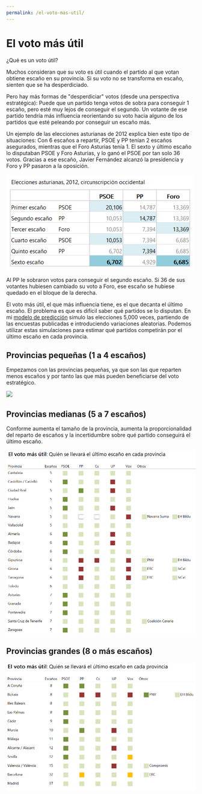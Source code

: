 ```yaml
---
permalink: /el-voto-mas-util/
---
```

# El voto más útil

¿Qué es un voto útil?

Muchos consideran que su voto es útil cuando el partido al que votan obtiene escaño en su provincia. Si su voto no se transforma en escaño, sienten que se ha desperdiciado.

Pero hay más formas de "desperdiciar" votos (desde una perspectiva estratégica): Puede que un partido tenga votos de sobra para conseguir 1 escaño, pero esté muy lejos de conseguir el segundo. Un votante de ese partido tendría más influencia reorientando su voto hacia alguno de los partidos que esté peleando por conseguir un escaño más.

Un ejemplo de las elecciones asturianas de 2012 explica bien este tipo de situaciones: Con 6 escaños a repartir, PSOE y PP tenían 2 escaños asegurados, mientras que el Foro Asturias tenía 1. El sexto y último escaño lo disputaban PSOE y Foro Asturias, y lo ganó el PSOE por tan solo 36 votos. Gracias a ese escaño, Javier Fernández alcanzó la presidencia y Foro y PP pasaron a la oposición.

![](/images/04.2019_general_election_forecast/posts/2019-04-26-asturias-2012.png)

Al PP le sobraron votos para conseguir el segundo escaño. Si 36 de sus votantes hubiesen cambiado su voto a Foro, ese escaño se hubiese quedado en el bloque de la derecha.

El voto más útil, el que más influencia tiene, es el que decanta el último escaño. El problema es que es difícil saber qué partidos se lo disputan. En mi [modelo de predicción](https://www.inakiarbeloa.com/generales-2019/) simulo las elecciones 5,000 veces, partiendo de las encuestas publicadas e introduciendo variaciones aleatorias. Podemos utilizar estas simulaciones para estimar qué partidos competirán por el último escaño en cada provincia.

## Provincias pequeñas (1 a 4 escaños)

Empezamos con las provincias pequeñas, ya que son las que reparten menos escaños y por tanto las que más pueden beneficiarse del voto estratégico.

![](/images/04.2019_general_election_forecast/posts/2019-04-26-provincias-pequeñas.png)

## Provincias medianas (5 a 7 escaños)

Conforme aumenta el tamaño de la provincia, aumenta la proporcionalidad del reparto de escaños y la incertidumbre sobre qué partido conseguirá el último escaño.

![](/images/04.2019_general_election_forecast/posts/2019-04-26-provincias-medianas.png)

## Provincias grandes (8 o más escaños)

![](/images/04.2019_general_election_forecast/posts/2019-04-26-provincias-grandes.png)